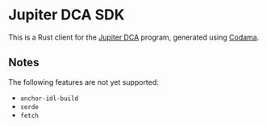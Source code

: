 # Jupiter DCA SDK

This is a Rust client for the [Jupiter DCA](https://jup.ag) program, generated using [Codama](https://github.com/codama-idl/codama).

## Notes

The following features are not yet supported:
- `anchor-idl-build`
- `serde`
- `fetch`
